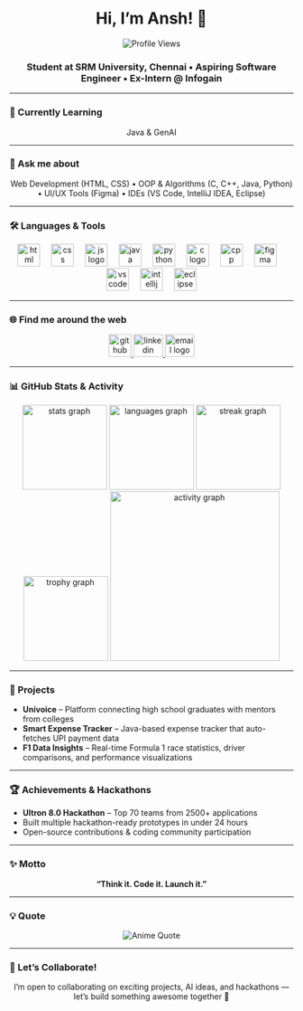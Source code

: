 <h1 align="center">Hi, I’m Ansh! 👋</h1>

<p align="center">
  <img src="https://komarev.com/ghpvc/?username=anshagarwxl&color=blue" alt="Profile Views" />
</p>

<h3 align="center">Student at SRM University, Chennai • Aspiring Software Engineer • Ex-Intern @ Infogain</h3>

---

### 🚀 Currently Learning  
<div align="center">
  Java & GenAI
</div>

---

### 💬 Ask me about  
<div align="center">
  Web Development (HTML, CSS) • OOP & Algorithms (C, C++, Java, Python) • UI/UX Tools (Figma) • IDEs (VS Code, IntelliJ IDEA, Eclipse)
</div>

---

### 🛠 Languages & Tools  

<div align="center">
  <img src="https://cdn.jsdelivr.net/gh/devicons/devicon/icons/html5/html5-original.svg" height="40" alt="html logo" />
  <img width="12" />
  <img src="https://cdn.jsdelivr.net/gh/devicons/devicon/icons/css3/css3-original.svg" height="40" alt="css logo" />
  <img width="12" />
  <img src="https://cdn.jsdelivr.net/gh/devicons/devicon/icons/javascript/javascript-original.svg" height="40" alt="js logo" />
  <img width="12" />
  <img src="https://cdn.jsdelivr.net/gh/devicons/devicon/icons/java/java-original.svg" height="40" alt="java logo" />
  <img width="12" />
  <img src="https://cdn.jsdelivr.net/gh/devicons/devicon/icons/python/python-original.svg" height="40" alt="python logo" />
  <img width="12" />
  <img src="https://cdn.jsdelivr.net/gh/devicons/devicon/icons/c/c-original.svg" height="40" alt="c logo" />
  <img width="12" />
  <img src="https://cdn.jsdelivr.net/gh/devicons/devicon/icons/cplusplus/cplusplus-original.svg" height="40" alt="cpp logo" />
  <img width="12" />
  <img src="https://cdn.jsdelivr.net/gh/devicons/devicon/icons/figma/figma-original.svg" height="40" alt="figma logo" />
  <img width="12" />
  <img src="https://cdn.jsdelivr.net/gh/devicons/devicon/icons/vscode/vscode-original.svg" height="40" alt="vscode logo" />
  <img width="12" />
  <img src="https://cdn.jsdelivr.net/gh/devicons/devicon/icons/intellij/intellij-original.svg" height="40" alt="intellij logo" />
  <img width="12" />
  <img src="https://cdn.jsdelivr.net/gh/devicons/devicon/icons/eclipse/eclipse-original.svg" height="40" alt="eclipse logo" />
</div>

---

### 🌐 Find me around the web  

<div align="center">
  <a href="https://github.com/anshagarwxl" target="_blank">
    <img src="https://cdn.jsdelivr.net/gh/devicons/devicon/icons/github/github-original.svg" width="40" height="40" alt="github logo"/>
  </a>
  <a href="https://www.linkedin.com/in/anshagarwxl/" target="_blank">
    <img src="https://raw.githubusercontent.com/maurodesouza/profile-readme-generator/master/src/assets/icons/social/linkedin/default.svg" width="52" height="40" alt="linkedin logo" />
  </a>
  <a href="mailto:agansh06@gmail.com" target="_blank">
    <img src="https://raw.githubusercontent.com/maurodesouza/profile-readme-generator/master/src/assets/icons/social/gmail/default.svg" width="52" height="40" alt="email logo" />
  </a>
</div>

---

### 📊 GitHub Stats & Activity  

<div align="center">
  <img src="https://github-readme-stats.vercel.app/api?username=anshagarwxl&show_icons=true&theme=radical" height="150" alt="stats graph" />
  <img src="https://github-readme-stats.vercel.app/api/top-langs/?username=anshagarwxl&layout=compact&theme=radical" height="150" alt="languages graph" />
  <img src="https://streak-stats.demolab.com?user=anshagarwxl&theme=radical" height="150" alt="streak graph" />
  <img src="https://github-profile-trophy.vercel.app/?username=anshagarwxl&theme=radical&margin-w=8&margin-h=8" height="150" alt="trophy graph" />
  <img src="https://github-readme-activity-graph.vercel.app/graph?username=anshagarwxl&theme=github-dark&area=true" height="300" alt="activity graph" />
</div>

---

### 📂 Projects  
- **Univoice** – Platform connecting high school graduates with mentors from colleges  
- **Smart Expense Tracker** – Java-based expense tracker that auto-fetches UPI payment data  
- **F1 Data Insights** – Real-time Formula 1 race statistics, driver comparisons, and performance visualizations  

---

### 🏆 Achievements & Hackathons  
- **Ultron 8.0 Hackathon** – Top 70 teams from 2500+ applications  
- Built multiple hackathon-ready prototypes in under 24 hours  
- Open-source contributions & coding community participation  

---

### ✨ Motto  
<p align="center"><b>“Think it. Code it. Launch it.”</b></p>

---

### 💡 Quote  
<p align="center">
  <img src="https://anime-quotes.vercel.app/api/quote?theme=dark&type=horizontal" alt="Anime Quote"/>
</p>


---

### 🤝 Let’s Collaborate!  
<p align="center">I’m open to collaborating on exciting projects, AI ideas, and hackathons — let’s build something awesome together 🚀</p>
